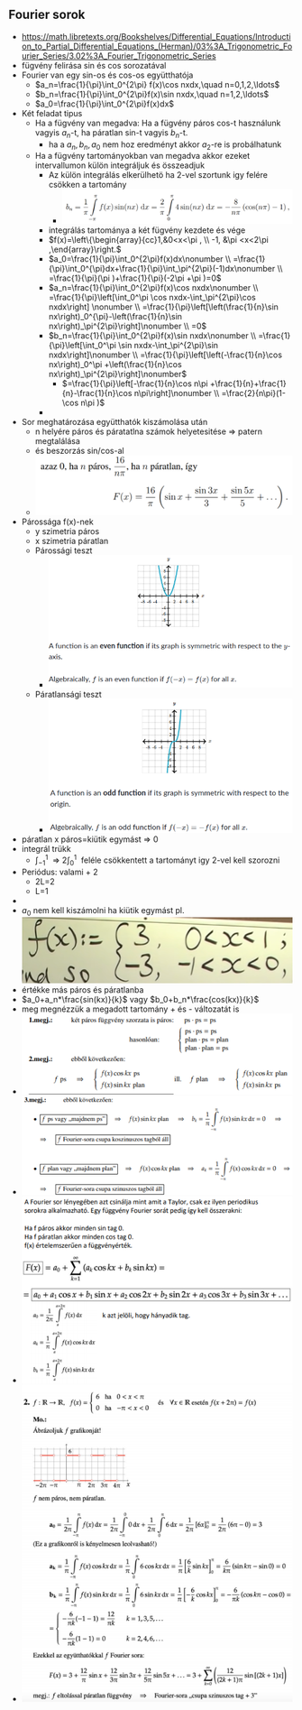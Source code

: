 ## Fourier sorok
- https://math.libretexts.org/Bookshelves/Differential_Equations/Introduction_to_Partial_Differential_Equations_(Herman)/03%3A_Trigonometric_Fourier_Series/3.02%3A_Fourier_Trigonometric_Series
- fügvény felirása sin és cos sorozatával
- Fourier van egy sin-os és cos-os együtthatója
	- $a_n=\frac{1}{\pi}\int_0^{2\pi} f(x)\cos nxdx,\quad n=0,1,2,\ldots$  
	- $b_n=\frac{1}{\pi}\int_0^{2\pi}f(x)\sin nxdx,\quad n=1,2,\ldots$ 
	- $a_0=\frac{1}{\pi}\int_0^{2\pi}f(x)dx$ 
- Két feladat tipus
	- Ha a fügvény van megadva: Ha a fügvény páros cos-t használunk vagyis $a_n$-t, ha páratlan sin-t vagyis $b_n$-t.
		- ha a $a_n,b_n,a_0$ nem hoz eredményt  akkor $a_2$-re is probálhatunk
	- Ha a fügvény tartományokban van megadva akkor ezeket intervallumon külön integráljuk és összeadjuk
		- Az külön integrálás elkerülhetö ha 2-vel szortunk igy felére csökken  a tartomány
			- ![](attachment/fd911940468244233501ed7c17dd6a34.png)
		- integrálás tartománya a két fügvény kezdete és vége
		- $f(x)=\left\{\begin{array}{cc}1,&0<x<\pi , \\ -1, &\pi <x<2\pi ,\end{array}\right.$ 
		- $a_0=\frac{1}{\pi}\int_0^{2\pi}f(x)dx\nonumber \\ =\frac{1}{\pi}\int_0^{\pi}dx+\frac{1}{\pi}\int_\pi^{2\pi}(-1)dx\nonumber \\ =\frac{1}{\pi}(\pi )+\frac{1}{\pi}(-2\pi +\pi )=0$  
		- $a_n=\frac{1}{\pi}\int_0^{2\pi}f(x)\cos nxdx\nonumber \\ =\frac{1}{\pi}\left[\int_0^\pi \cos nxdx-\int_\pi^{2\pi}\cos nxdx\right] \nonumber \\ =\frac{1}{\pi}\left[\left(\frac{1}{n}\sin nx\right)_0^{\pi}-\left(\frac{1}{n}\sin nx\right)_\pi^{2\pi}\right]\nonumber \\ =0$ 
		- $b_n=\frac{1}{\pi}\int_0^{2\pi}f(x)\sin nxdx\nonumber \\ =\frac{1}{\pi}\left[\int_0^\pi \sin nxdx-\int_\pi^{2\pi}\sin nxdx\right]\nonumber \\ =\frac{1}{\pi}\left[\left(-\frac{1}{n}\cos nx\right)_0^\pi +\left(\frac{1}{n}\cos nx\right)_\pi^{2\pi}\right]\nonumber$
			- $=\frac{1}{\pi}\left[-\frac{1}{n}\cos n\pi +\frac{1}{n}+\frac{1}{n}-\frac{1}{n}\cos n\pi\right]\nonumber \\ =\frac{2}{n\pi}(1-\cos n\pi )$ 
		- 
- Sor meghatározása együtthatók kiszámolása után
	- n helyére páros és páratatlna számok helyetesitése => patern megtalálása
	- és beszorzás sin/cos-al
	- ![](attachment/f4691f8861b25891576fddeec2e92384.png)
- Párossága f(x)-nek
	- y szimetria páros
	- x szimetria páratlan
	- Párossági teszt
		- ![](attachment/e128f9be672525225be5fa544cb22b2c.png)
	- Páratlansági teszt
		- ![](attachment/677177c8c8059d6a7f949af36064543f.png)
- páratlan x páros=kiütik egymást => 0
- integrál trükk
	-  $\int _{-1}^1\:$ => $2\int _0^1\:$ feléle csökkentett a tartományt igy 2-vel kell szorozni
- Periódus: valami + 2
	- 2L=2
	- L=1 
- 
- $a_0$ nem kell kiszámolni ha kiütik egymást pl. ![](attachment/fee328c0d9dd147d705bdb52c6de0ba5.png)   
- értékke más páros és páratlanba
- $a_0+a_n*\frac{sin(kx)}{k}$ vagy $b_0+b_n*\frac{cos(kx)}{k}$  
- meg megnézzük a megadott tartomány + és - változatát is
- ![](attachment/d29f3a4e81f70d90405198c470e7f37f.png)
- ![](attachment/b7fd9ce0e61df35530ae7fada992cf73.png)
- ![](attachment/2f1f9c4286ddf79aa99cd1dc9409c8e7.png)
- ![](attachment/d5260b3cf6771a69637615b541f842cb.png)
  

